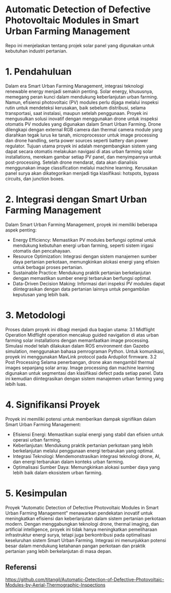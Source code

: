 # Automatic Detection of Defective Photovoltaic Modules in Smart Urban Farming Management
Repo ini menjelaskan tentang projek solar panel yang digunakan untuk kebutuhan industri pertanian.

# 1. Pendahuluan
   Dalam era Smart Urban Farming Management, integrasi teknologi renewable energy menjadi semakin penting. Solar energy, khususnya, memegang peran kunci dalam mendukung keberlanjutan urban farming. Namun, efisiensi photovoltaic (PV) modules perlu dijaga melalui inspeksi rutin untuk mendeteksi kerusakan, baik sebelum distribusi, selama transportasi, saat instalasi, maupun setelah penggunaan.
   Proyek ini mengusulkan solusi inovatif dengan menggunakan drone untuk inspeksi otomatis PV modules yang digunakan dalam Smart Urban Farming. Drone dilengkapi dengan external RGB camera dan thermal camera module yang diarahkan tegak lurus ke tanah, microprocessor untuk image processing dan drone handling, serta power sources seperti battery dan power regulator.
   Tujuan utama proyek ini adalah mengembangkan sistem yang dapat secara otomatis melakukan navigasi di atas urban farming solar installations, merekam gambar setiap PV panel, dan menyimpannya untuk post-processing. Setelah drone mendarat, data akan dianalisis menggunakan image classification melalui machine learning. Kerusakan panel surya akan dikategorikan menjadi tiga klasifikasi: hotspots, bypass circuits, dan junction boxes.

# 2. Integrasi dengan Smart Urban Farming Management
   Dalam Smart Urban Farming Management, proyek ini memiliki beberapa aspek penting:
- Energy Efficiency: Memastikan PV modules berfungsi optimal untuk mendukung kebutuhan energi urban farming, seperti sistem irigasi otomatis dan pencahayaan.
- Resource Optimization: Integrasi dengan sistem manajemen sumber daya pertanian perkotaan, memungkinkan alokasi energi yang efisien untuk berbagai proses pertanian.
- Sustainable Practice: Mendukung praktik pertanian berkelanjutan dengan memastikan sumber energi terbarukan berfungsi optimal.
- Data-Driven Decision Making: Informasi dari inspeksi PV modules dapat diintegrasikan dengan data pertanian lainnya untuk pengambilan keputusan yang lebih baik.

# 3. Metodologi
Proses dalam proyek ini dibagi menjadi dua bagian utama:
   3.1 Midflight Operation
   Midflight operation mencakup guided navigation di atas urban farming solar installations dengan memanfaatkan image processing. Simulasi model telah dilakukan dalam ROS environment dan Gazebo simulation, menggunakan bahasa pemrograman Python. Untuk komunikasi, proyek ini menggunakan MavLink protocol pada Ardupilot firmware.
   3.2 Post Processing
   Selama penerbangan, drone akan mengambil thermal images sepanjang solar array. Image processing dan machine learning digunakan untuk segmentasi dan klasifikasi defect pada setiap panel. Data ini kemudian diintegrasikan dengan sistem manajemen urban farming yang lebih luas.

# 4. Signifikansi Proyek
   Proyek ini memiliki potensi untuk memberikan dampak signifikan dalam Smart Urban Farming Management:
- Efisiensi Energi: Memastikan suplai energi yang stabil dan efisien untuk operasi urban farming.
- Keberlanjutan: Mendukung praktik pertanian perkotaan yang lebih berkelanjutan melalui penggunaan energi terbarukan yang optimal.
- Integrasi Teknologi: Mendemonstrasikan integrasi teknologi drone, AI, dan energi terbarukan dalam konteks urban farming.
- Optimalisasi Sumber Daya: Memungkinkan alokasi sumber daya yang lebih baik dalam ekosistem urban farming.

# 5. Kesimpulan
   Proyek "Automatic Detection of Defective Photovoltaic Modules in Smart Urban Farming Management" menawarkan pendekatan inovatif untuk meningkatkan efisiensi dan keberlanjutan dalam sistem pertanian perkotaan modern. Dengan menggabungkan teknologi drone, thermal imaging, dan artificial intelligence, proyek ini tidak hanya meningkatkan pemeliharaan infrastruktur energi surya, tetapi juga berkontribusi pada optimalisasi keseluruhan sistem Smart Urban Farming. Integrasi ini menunjukkan potensi besar dalam mendukung ketahanan pangan perkotaan dan praktik pertanian yang lebih berkelanjutan di masa depan.

## Referensi
https://github.com/titangil/Automatic-Detection-of-Defective-Photovoltaic-Modules-by-Aerial-Thermographic-Inspections
